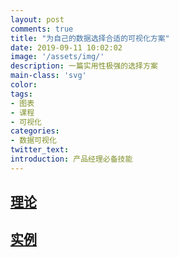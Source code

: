 ```yaml
---
layout: post
comments: true
title: "为自己的数据选择合适的可视化方案"
date: 2019-09-11 10:02:02
image: '/assets/img/'
description: 一篇实用性极强的选择方案
main-class: 'svg'
color: 
tags:
- 图表
- 课程
- 可视化
categories:
- 数据可视化
twitter_text:
introduction: 产品经理必备技能
---
```

## [理论](https://mp.weixin.qq.com/s?__biz=MzI0MTY1MzA1Mg==&mid=2247483669&idx=1&sn=5d9d09531d2f852b4ec2e8003bb18be4&chksm=e9090546de7e8c50c48c5144c2f33f6e7d2ac02d8c73b8ad3ec7771e21f0ac37667d1afcda14&token=847553307&lang=zh_CN#rd)

## [实例](https://mp.weixin.qq.com/s?__biz=MzI0MTY1MzA1Mg==&mid=2247483682&idx=1&sn=484b3fd8208037abdb3bb8f67307eed3&chksm=e9090571de7e8c67fa2d3f3491826eee98b49112d54525d5f7c8423cdb1df09603e35046c864&token=847553307&lang=zh_CN#rd)
